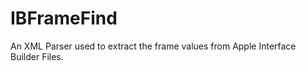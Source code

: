 IBFrameFind
===========

An XML Parser used to extract the frame values from Apple Interface Builder Files.
